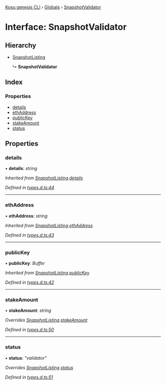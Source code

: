 [Kosu genesis CLI](../README.md) › [Globals](../globals.md) › [SnapshotValidator](snapshotvalidator.md)

# Interface: SnapshotValidator

## Hierarchy

-   [SnapshotListing](snapshotlisting.md)

    ↳ **SnapshotValidator**

## Index

### Properties

-   [details](snapshotvalidator.md#details)
-   [ethAddress](snapshotvalidator.md#ethaddress)
-   [publicKey](snapshotvalidator.md#publickey)
-   [stakeAmount](snapshotvalidator.md#stakeamount)
-   [status](snapshotvalidator.md#status)

## Properties

### details

• **details**: _string_

_Inherited from [SnapshotListing](snapshotlisting.md).[details](snapshotlisting.md#details)_

_Defined in [types.d.ts:44](https://github.com/ParadigmFoundation/kosu-monorepo/blob/55c0be50/packages/kosu-genesis-cli/src/types.d.ts#L44)_

---

### ethAddress

• **ethAddress**: _string_

_Inherited from [SnapshotListing](snapshotlisting.md).[ethAddress](snapshotlisting.md#ethaddress)_

_Defined in [types.d.ts:43](https://github.com/ParadigmFoundation/kosu-monorepo/blob/55c0be50/packages/kosu-genesis-cli/src/types.d.ts#L43)_

---

### publicKey

• **publicKey**: _Buffer_

_Inherited from [SnapshotListing](snapshotlisting.md).[publicKey](snapshotlisting.md#publickey)_

_Defined in [types.d.ts:42](https://github.com/ParadigmFoundation/kosu-monorepo/blob/55c0be50/packages/kosu-genesis-cli/src/types.d.ts#L42)_

---

### stakeAmount

• **stakeAmount**: _string_

_Overrides [SnapshotListing](snapshotlisting.md).[stakeAmount](snapshotlisting.md#optional-stakeamount)_

_Defined in [types.d.ts:50](https://github.com/ParadigmFoundation/kosu-monorepo/blob/55c0be50/packages/kosu-genesis-cli/src/types.d.ts#L50)_

---

### status

• **status**: _"validator"_

_Overrides [SnapshotListing](snapshotlisting.md).[status](snapshotlisting.md#status)_

_Defined in [types.d.ts:51](https://github.com/ParadigmFoundation/kosu-monorepo/blob/55c0be50/packages/kosu-genesis-cli/src/types.d.ts#L51)_
